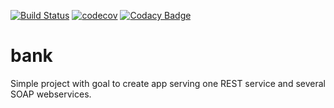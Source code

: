 [![Build Status](https://travis-ci.org/Kryszak/bank.svg?branch=master)](https://travis-ci.org/Kryszak/bank)
[![codecov](https://codecov.io/gh/Kryszak/bank/branch/master/graph/badge.svg)](https://codecov.io/gh/Kryszak/bank)
[![Codacy Badge](https://api.codacy.com/project/badge/Grade/e753ebe2bd224888a0498d538b961036)](https://www.codacy.com/manual/Kryszak/bank?utm_source=github.com&amp;utm_medium=referral&amp;utm_content=Kryszak/bank&amp;utm_campaign=Badge_Grade)
# bank
Simple project with goal to create app serving one REST service and several SOAP webservices.
